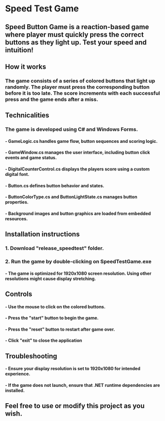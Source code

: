 # Speed Test Game

## Speed Button Game is a reaction-based game where player must quickly press the correct buttons as they light up. Test your speed and intuition!

## How it works
### The game consists of a series of colored buttons that light up randomly. The player must press the corresponding button before it is too late. The score increments with each successful press and the game ends after a miss.

## Technicalities
### The game is developed using C# and Windows Forms.
#### - GameLogic.cs handles game flow, button sequences and scoring logic.
#### - GameWindow.cs manages the user interface, including button click events and game status.
#### - DigitalCounterControl.cs displays the players score using a custom digital font.
#### - Button.cs defines button behavior and states.
#### - ButtonColorType.cs and ButtonLightState.cs manages button properties.
#### - Background images and button graphics are loaded from embedded resources. 

## Installation instructions
### 1. Download "release_speedtest" folder.
### 2. Run the game by double-clicking on SpeedTestGame.exe
#### - The game is optimized for 1920x1080 screen resolution. Using other resolutions might cause display stretching.

## Controls
#### - Use the mouse to click on the colored buttons.
#### - Press the "start" button to begin the game.
#### - Press the "reset" button to restart after game over.
#### - Click "exit" to close the application

## Troubleshooting
#### - Ensure your display resolution is set to 1920x1080 for intended experience.
#### - If the game does not launch, ensure that .NET runtime dependencies are installed.

## Feel free to use or modify this project as you wish.
